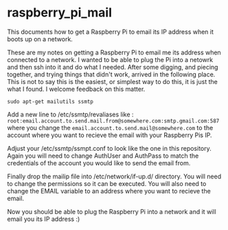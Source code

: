 raspberry_pi_mail
=================

This documents how to get a Raspberry Pi to email its IP address when it boots up on a network.

These are my notes on getting a Raspberry Pi to email me its address when connected to a network.  I wanted to be able to plug the Pi into a netowrk and then ssh into it and do what I needed.  After some digging, and piecing together, and trying things that didn't work, arrived in the following place.  This is not to say this is the easiest, or simplest way to do this, it is just the what I found.  I welcome feedback on this matter.

`sudo apt-get mailutils ssmtp`

Add a new line to /etc/ssmtp/revaliases like : `root:email.account.to.send.mail.from@somewhere.com:smtp.gmail.com:587`
where you change the `email.account.to.send.mail@somewhere.com` to the account where you want to recieve the email with your Raspberry Pis IP. 

Adjust your /etc/ssmtp/ssmpt.conf to look like the one in this repository.  Again you will need to change AuthUser and AuthPass to match the credentials of the account you would like to send the email from.

Finally drop the mailip file into /etc/network/if-up.d/ directory.  You will need to change the permissions so it can be executed.  You will also need to change the EMAIL variable to an address where you want to recieve the email.

Now you should be able to plug the Raspberry Pi into a network and it will email you its IP address :)
